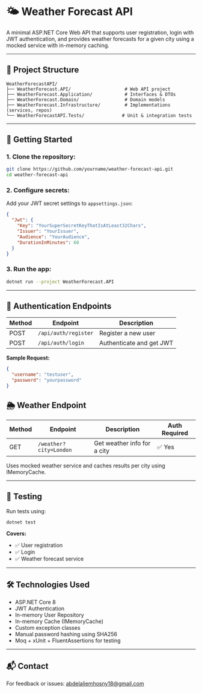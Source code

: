 # 🌤️ Weather Forecast API

A minimal ASP.NET Core Web API that supports user registration, login with JWT authentication, and provides weather forecasts for a given city using a mocked service with in-memory caching.

---

## 📁 Project Structure

```
WeatherForecastAPI/
├── WeatherForecast.API/                    # Web API project
├── WeatherForecast.Application/            # Interfaces & DTOs
├── WeatherForecast.Domain/                 # Domain models
├── WeatherForecast.Infrastructure/         # Implementations (services, repos)
└── WeatherForecastAPI.Tests/              # Unit & integration tests
```

---

## 🚀 Getting Started

### 1. Clone the repository:
```bash
git clone https://github.com/yourname/weather-forecast-api.git
cd weather-forecast-api
```

### 2. Configure secrets:
Add your JWT secret settings to `appsettings.json`:
```json
{
  "Jwt": {
    "Key": "YourSuperSecretKeyThatIsAtLeast32Chars",
    "Issuer": "YourIssuer",
    "Audience": "YourAudience",
    "DurationInMinutes": 60
  }
}
```

### 3. Run the app:
```bash
dotnet run --project WeatherForecast.API
```

---

## 🔐 Authentication Endpoints

| Method | Endpoint             | Description              |
| ------ | -------------------- | ------------------------ |
| POST   | `/api/auth/register` | Register a new user      |
| POST   | `/api/auth/login`    | Authenticate and get JWT |

**Sample Request:**
```json
{
  "username": "testuser",
  "password": "yourpassword"
}
```


## 🌦️ Weather Endpoint

| Method | Endpoint               | Description                 | Auth Required |
| ------ | ---------------------- | --------------------------- | ------------- |
| GET    | `/weather?city=London` | Get weather info for a city | ✅ Yes         |

Uses mocked weather service and caches results per city using IMemoryCache.

---

## 🧪 Testing

Run tests using:
```bash
dotnet test
```

**Covers:**
- ✅ User registration
- ✅ Login
- ✅ Weather forecast service

---

## 🛠 Technologies Used

- ASP.NET Core 8
- JWT Authentication
- In-memory User Repository
- In-memory Cache (IMemoryCache)
- Custom exception classes
- Manual password hashing using SHA256
- Moq + xUnit + FluentAssertions for testing

---

## 📬 Contact

For feedback or issues: abdelaliemhosny18@gmail.com
